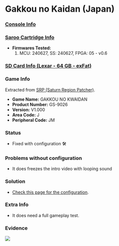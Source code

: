 # Gakkou no Kaidan (Japan)

### [Console Info](../../../../../Info/Consoles/VA13/README.md)

### [Saroo Cartridge Info](../../../../../Info/Cartridges/RetroGameParadiseStore/1.32F/README.md)

- <b>Firmwares Tested:</b>
  1. MCU: 240627, SS: 240627, FPGA: 05 - v0.6

### [SD Card Info (Lexar - 64 GB - exFat)](../../../../../Info/SdCards/Lexar/64GB/exfat/README.md)

### Game Info

Extracted from [SRP (Saturn Region Patcher)](https://segaxtreme.net/resources/saturn-region-patcher.81/download).

- <b>Game Name:</b> GAKKOU NO KWAIDAN
- <b>Product Number:</b> GS-9026
- <b>Version:</b> V1.000
- <b>Area Code:</b> J
- <b>Peripheral Code:</b> JM

### Status

- Fixed with configuration :hammer_and_wrench:

### Problems without configuration

- It does freezes the intro video with looping sound

### Solution

- [Check this page for the configuration](https://github.com/williamdsw/saroo-configuration-list/blob/master/Regions/Retails/Japan/GS-9026/README.md).

### Extra Info

- It does need a full gameplay test.

### Evidence

[![](https://img.youtube.com/vi/AnM0iPJ3lCM/0.jpg)](https://www.youtube.com/watch?v=AnM0iPJ3lCM)

